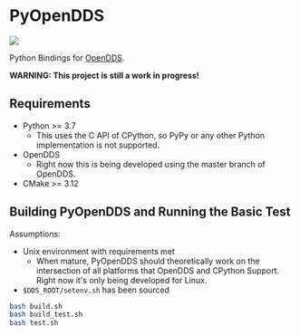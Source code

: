 # PyOpenDDS

[![](https://github.com/iguessthislldo/pyopendds/workflows/pyopendds/badge.svg)](
  https://github.com/iguessthislldo/pyopendds/actions?query=workflow%3Apyopendds)

Python Bindings for [OpenDDS](https://github.com/objectcomputing/OpenDDS).

**WARNING: This project is still a work in progress!**

## Requirements

- Python >= 3.7
  - This uses the C API of CPython, so PyPy or any other Python implementation
    is not supported.
- OpenDDS
  - Right now this is being developed using the master branch of OpenDDS.
- CMake >= 3.12

## Building PyOpenDDS and Running the Basic Test

Assumptions:
- Unix environment with requirements met
  - When mature, PyOpenDDS should theoretically work on the intersection of all
    platforms that OpenDDS and CPython Support. Right now it's only being
    developed for Linux.
- `$DDS_ROOT/setenv.sh` has been sourced

```sh
bash build.sh
bash build_test.sh
bash test.sh
```
